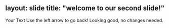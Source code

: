 layout: slide
title: "welcome to our second slide!"
---
Your Text
Use the left arrow to go back!
Looking good, no changes needed.
